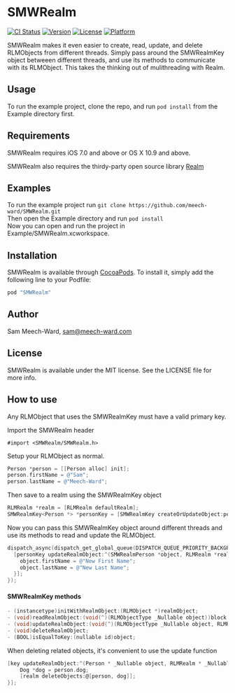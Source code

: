 # SMWRealm

[![CI Status](https://img.shields.io/travis/meech-ward/SMWRealm.svg)](https://travis-ci.org/meech-ward/SMWRealm)
[![Version](https://img.shields.io/cocoapods/v/SMWRealm.svg?style=flat)](http://cocoapods.org/pods/SMWRealm)
[![License](https://img.shields.io/cocoapods/l/SMWRealm.svg?style=flat)](http://cocoapods.org/pods/SMWRealm)
[![Platform](https://img.shields.io/cocoapods/p/SMWRealm.svg?style=flat)](http://cocoapods.org/pods/SMWRealm)



SMWRealm makes it even easier to create, read, update, and delete RLMObjects from different threads. 
Simply pass around the SMWRealmKey object betweeen different threads, and use its methods to communicate with its RLMObject.
This takes the thinking out of mulithreading with Realm.

## Usage

To run the example project, clone the repo, and run `pod install` from the Example directory first.

## Requirements

SMWRealm requires iOS 7.0 and above or OS X 10.9 and above.

SMWRealm also requires the thirdy-party open source library [Realm](https://realm.io/)

## Examples

To run the example project run ```git clone https://github.com/meech-ward/SMWRealm.git```  
Then open the Example directory and run ```pod install```  
Now you can open and run the project in Example/SMWRealm.xcworkspace.

## Installation

SMWRealm is available through [CocoaPods](http://cocoapods.org). To install
it, simply add the following line to your Podfile:

```ruby
pod "SMWRealm"
```

## Author

Sam Meech-Ward, sam@meech-ward.com

## License

SMWRealm is available under the MIT license. See the LICENSE file for more info.

## How to use

Any RLMObject that uses the SMWRealmKey must have a valid primary key.

Import the SMWRealm header


    #import <SMWRealm/SMWRealm.h>

Setup your RLMObject as normal.

``` objective-c
Person *person = [[Person alloc] init];
person.firstName = @"Sam";
person.lastName = @"Meech-Ward";
```  
Then save to a realm using the SMWRealmKey object  
``` objective-c
RLMRealm *realm = [RLMRealm defaultRealm];
SMWRealmKey<Person *> *personKey = [SMWRealmKey createOrUpdateObject:person inRealm:realm];
```   
Now you can pass this SMWRealmKey object around different threads and use its methods to read and update the RLMObject.  
``` objective-c
dispatch_async(dispatch_get_global_queue(DISPATCH_QUEUE_PRIORITY_BACKGROUND, 0), ^{
  [personKey updateRealmObject:^(SMWRealmPerson *object, RLMRealm *realm) {
    object.firstName = @"New First Name";
    object.lastName = @"New Last Name";
  }];
});
```

#### SMWRealmKey methods  
``` objective-c
- (instancetype)initWithRealmObject:(RLMObject *)realmObject;
- (void)readRealmObject:(void(^)(RLMObjectType _Nullable object))block;
- (void)updateRealmObject:(void(^)(RLMObjectType _Nullable object, RLMRealm * _Nullable realm))block;
- (void)deleteRealmObject;
- (BOOL)isEqualToKey:(nullable id)object;
```  

When deleting related objects, it's convenient to use the update function  
``` objective-c
[key updateRealmObject:^(Person * _Nullable object, RLMRealm * _Nullable realm) {
    Dog *dog = person.dog;
    [realm deleteObjects:@[person, dog]];
}];
```

